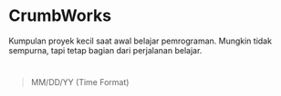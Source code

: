 # CrumbWorks
Kumpulan proyek kecil saat awal belajar pemrograman. Mungkin tidak sempurna, tapi tetap bagian dari perjalanan belajar.

#
> MM/DD/YY (Time Format)
